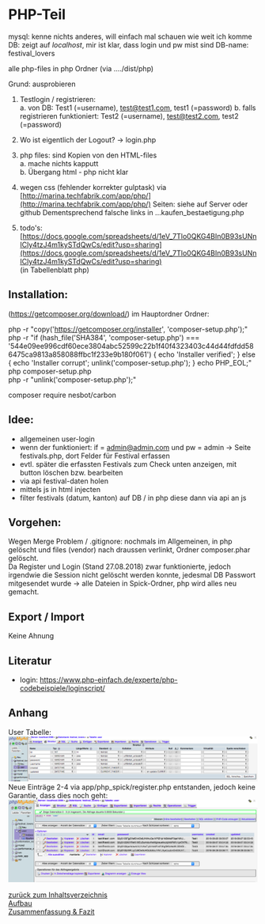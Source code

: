 # PHP-Teil  

mysql: kenne nichts anderes, will einfach mal schauen wie weit ich komme    
DB: zeigt auf _localhost_, mir ist klar, dass login und pw mist sind
DB-name: festival_lovers

alle php-files in php Ordner (via ..../dist/php)

Grund: ausprobieren  

1. Testlogin / registrieren:  
a. von DB: Test1 (=username), test@test1.com, test1 (=password)
b. falls registrieren funktioniert: Test2 (=username), test@test2.com, test2 (=password)

2. Wo ist eigentlich der Logout? -> login.php

3. php files: sind Kopien von den HTML-files  
a. mache nichts kapputt  
b. Übergang html - php nicht klar  

4. wegen css (fehlender korrekter gulptask) via [http://marina.techfabrik.com/app/php/](http://marina.techfabrik.com/app/php/)
Seiten: siehe auf Server oder github
Dementsprechend falsche links in ...kaufen_bestaetigung.php

6. todo's: [https://docs.google.com/spreadsheets/d/1eV_7Tlo0QKG4BIn0B93sUNnICly4tzJ4m1kySTdQwCs/edit?usp=sharing](https://docs.google.com/spreadsheets/d/1eV_7Tlo0QKG4BIn0B93sUNnICly4tzJ4m1kySTdQwCs/edit?usp=sharing)  
(in Tabellenblatt php)

## Installation:  
(https://getcomposer.org/download/)
im Hauptordner Ordner:

php -r "copy('https://getcomposer.org/installer', 'composer-setup.php');"  
php -r "if (hash_file('SHA384', 'composer-setup.php') === '544e09ee996cdf60ece3804abc52599c22b1f40f4323403c44d44fdfdd586475ca9813a858088ffbc1f233e9b180f061') { echo 'Installer verified'; } else { echo 'Installer corrupt'; unlink('composer-setup.php'); } echo PHP_EOL;"  
php composer-setup.php  
php -r "unlink('composer-setup.php');"  

composer require nesbot/carbon  

## Idee:
- allgemeinen user-login  
- wenn der funktioniert: if = admin@admin.com und pw = admin -> Seite
festivals.php, dort Felder für Festival erfassen  
- evtl. später die erfassten Festivals zum Check unten anzeigen, mit button 
löschen bzw. bearbeiten  
- via api festival-daten holen  
- mittels js in html injecten  
- filter festivals (datum, kanton) auf DB / in php diese dann via api an js  
 
## Vorgehen:
Wegen Merge Problem / .gitignore: nochmals im Allgemeinen, in php gelöscht 
und files (vendor) nach draussen verlinkt, Ordner composer.phar gelöscht.  
Da Register und Login (Stand 27.08.2018) zwar funktionierte, jedoch 
irgendwie die Session nicht gelöscht werden konnte, jedesmal DB Passwort 
mitgesendet wurde -> 
alle Dateien in Spick-Ordner, php wird alles neu gemacht.  
   

## Export / Import  
Keine Ahnung


## Literatur  
- login: https://www.php-einfach.de/experte/php-codebeispiele/loginscript/  

## Anhang  
User Tabelle: 
![DB_user.png](DB_user.png)
Neue Einträge 2-4 via app/php_spick/register.php entstanden, jedoch keine Garantie, dass dies noch geht:
![erfasste_user_27082018.png](erfasste_user_27082018.png)


  


 [zurück zum Inhaltsverzeichnis](../README.md)    
 [Aufbau](aufbausite.md)  
 [Zusammenfassung & Fazit](dokumentation/zusammenfassung_fazit.md)

